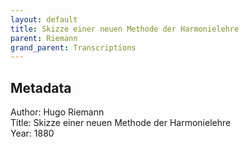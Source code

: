 ```yaml
---
layout: default
title: Skizze einer neuen Methode der Harmonielehre
parent: Riemann
grand_parent: Transcriptions
---
```


## Metadata
Author: Hugo Riemann  
Title: Skizze einer neuen Methode der Harmonielehre  
Year: 1880  
